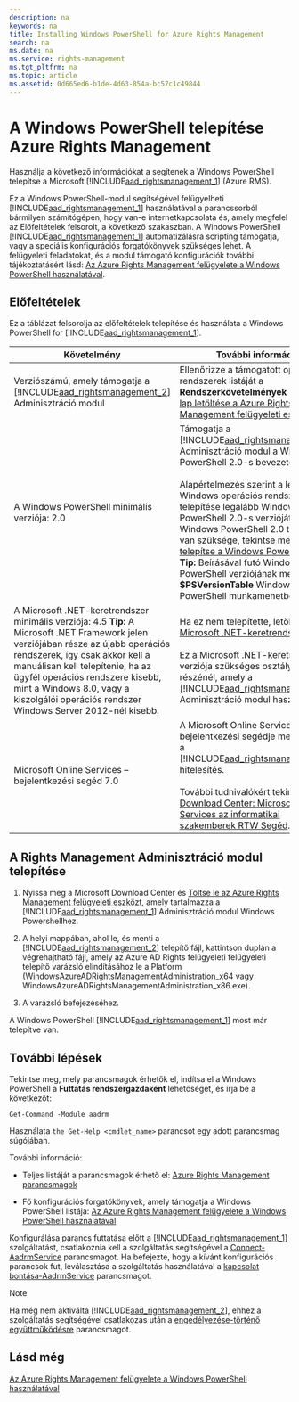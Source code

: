 ```yaml
---
description: na
keywords: na
title: Installing Windows PowerShell for Azure Rights Management
search: na
ms.date: na
ms.service: rights-management
ms.tgt_pltfrm: na
ms.topic: article
ms.assetid: 0d665ed6-b1de-4d63-854a-bc57c1c49844
---
```

# A Windows PowerShell telep&#237;t&#233;se Azure Rights Management
Használja a következő információkat a segítenek a Windows PowerShell telepítse a Microsoft [!INCLUDE[aad_rightsmanagement_1](../Token/aad_rightsmanagement_1_md.md)] (Azure RMS).

Ez a Windows PowerShell-modul segítségével felügyelheti [!INCLUDE[aad_rightsmanagement_1](../Token/aad_rightsmanagement_1_md.md)] használatával a parancssorból bármilyen számítógépen, hogy van-e internetkapcsolata és, amely megfelel az Előfeltételek felsorolt, a következő szakaszban. A Windows PowerShell [!INCLUDE[aad_rightsmanagement_1](../Token/aad_rightsmanagement_1_md.md)] automatizálásra scripting támogatja, vagy a speciális konfigurációs forgatókönyvek szükséges lehet. A felügyeleti feladatokat, és a modul támogató konfigurációk további tájékoztatásért lásd: [Az Azure Rights Management felügyelete a Windows PowerShell használatával](../Topic/Administering_Azure_Rights_Management_by_Using_Windows_PowerShell.md).

## Előfeltételek
Ez a táblázat felsorolja az előfeltételek telepítése és használata a Windows PowerShell for [!INCLUDE[aad_rightsmanagement_1](../Token/aad_rightsmanagement_1_md.md)].

|Követelmény|További információ|
|---------------|----------------------|
|Verziószámú, amely támogatja a [!INCLUDE[aad_rightsmanagement_2](../Token/aad_rightsmanagement_2_md.md)] Adminisztráció modul|Ellenőrizze a támogatott operációs rendszerek listáját a **Rendszerkövetelmények** szakasza a [lap letöltése a Azure Rights Management felügyeleti eszköz](http://go.microsoft.com/fwlink/?LinkId=257721).|
|A Windows PowerShell minimális verziója: 2.0|Támogatja a [!INCLUDE[aad_rightsmanagement_2](../Token/aad_rightsmanagement_2_md.md)] Adminisztráció modul a Windows PowerShell 2.0-s bevezetett.<br /><br />Alapértelmezés szerint a legtöbb Windows operációs rendszer telepítése legalább Windows PowerShell 2.0-s verzióját. Ha a Windows PowerShell 2.0 telepítése van szüksége, tekintse meg a [telepítse a Windows PowerShell 2.0](http://msdn.microsoft.com/library/ff637750.aspx). **Tip:** Beírásával futó Windows PowerShell verziójának megerősítése **$PSVersionTable** Windows PowerShell munkamenetben.|
|A Microsoft .NET-keretrendszer minimális verziója: 4.5 **Tip:** A Microsoft .NET Framework jelen verziójában része az újabb operációs rendszerek, így csak akkor kell a manuálisan kell telepítenie, ha az ügyfél operációs rendszere kisebb, mint a Windows 8.0, vagy a kiszolgálói operációs rendszer Windows Server 2012-nél kisebb.|Ha ez nem telepítette, letöltheti a [a Microsoft .NET-keretrendszer 4.5](http://www.microsoft.com/download/details.aspx?id=30653).<br /><br />Ez a Microsoft .NET-keretrendszer verziója szükséges osztályok részénél, amely a [!INCLUDE[aad_rightsmanagement_2](../Token/aad_rightsmanagement_2_md.md)] Adminisztráció modul használ.|
|Microsoft Online Services – bejelentkezési segéd 7.0|A Microsoft Online Services bejelentkezési segédje meg kell adni a [!INCLUDE[aad_rightsmanagement_1](../Token/aad_rightsmanagement_1_md.md)] hitelesítés.<br /><br />További tudnivalókért tekintse meg a [Download Center: Microsoft Online Services az informatikai szakemberek RTW Segéd](http://www.microsoft.com/en-us/download/details.aspx?id=41950).|

## A Rights Management Adminisztráció modul telepítése

1.  Nyissa meg a Microsoft Download Center és [Töltse le az Azure Rights Management felügyeleti eszközt](https://go.microsoft.com/fwlink/?LinkId=257721), amely tartalmazza a [!INCLUDE[aad_rightsmanagement_1](../Token/aad_rightsmanagement_1_md.md)] Adminisztráció modul Windows Powershellhez.

2.  A helyi mappában, ahol le, és menti a [!INCLUDE[aad_rightsmanagement_2](../Token/aad_rightsmanagement_2_md.md)] telepítő fájl, kattintson duplán a végrehajtható fájl, amely az Azure AD Rights felügyeleti felügyeleti telepítő varázsló elindításához le a Platform (WindowsAzureADRightsManagementAdministration_x64 vagy WindowsAzureADRightsManagementAdministration_x86.exe).

3.  A varázsló befejezéséhez.

A Windows PowerShell [!INCLUDE[aad_rightsmanagement_1](../Token/aad_rightsmanagement_1_md.md)] most már telepítve van.

## További lépések
Tekintse meg, mely parancsmagok érhetők el, indítsa el a Windows PowerShell a **Futtatás rendszergazdaként** lehetőséget, és írja be a következőt:

```
Get-Command -Module aadrm
```
Használata `the Get-Help <cmdlet_name>` parancsot egy adott parancsmag súgójában.

További információ:

-   Teljes listáját a parancsmagok érhető el: [Azure Rights Management parancsmagok](https://msdn.microsoft.com/library/windowsazure/dn629398.aspx)

-   Fő konfigurációs forgatókönyvek, amely támogatja a Windows PowerShell listája: [Az Azure Rights Management felügyelete a Windows PowerShell használatával](../Topic/Administering_Azure_Rights_Management_by_Using_Windows_PowerShell.md)

Konfigurálása parancs futtatása előtt a [!INCLUDE[aad_rightsmanagement_1](../Token/aad_rightsmanagement_1_md.md)] szolgáltatást, csatlakoznia kell a szolgáltatás segítségével a [Connect-AadrmService](https://msdn.microsoft.com/library/windowsazure/dn629415.aspx) parancsmagot. Ha befejezte, hogy a kívánt konfigurációs parancsok fut, leválasztása a szolgáltatás használatával a [kapcsolat bontása-AadrmService](https://msdn.microsoft.com/library/windowsazure/dn629416.aspx) parancsmagot.

> [!NOTE]
> Ha még nem aktiválta [!INCLUDE[aad_rightsmanagement_2](../Token/aad_rightsmanagement_2_md.md)], ehhez a szolgáltatás segítségével csatlakozás után a [engedélyezése-történő együttműködésre](https://msdn.microsoft.com/library/windowsazure/dn629412.aspx) parancsmagot.

## Lásd még
[Az Azure Rights Management felügyelete a Windows PowerShell használatával](../Topic/Administering_Azure_Rights_Management_by_Using_Windows_PowerShell.md)

